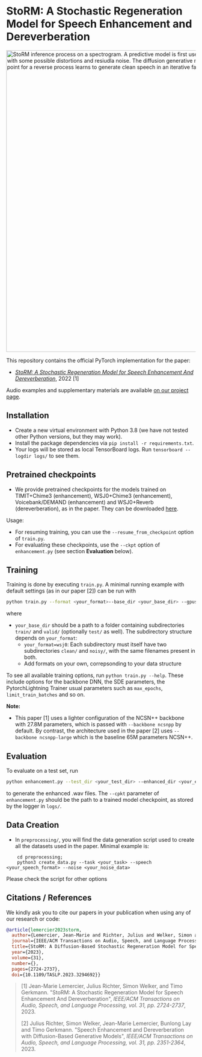 # StoRM: A Stochastic Regeneration Model for Speech Enhancement and Dereverberation

<img src="https://raw.githubusercontent.com/sp-uhh/storm/master/inference.png" width="800" alt="StoRM inference process on a spectrogram. A predictive model is first used to get a estimate of the clean speech, with some possible distortions and resiudla noise. The diffusion generative model then uses this estimate as the initial point for a reverse process learns to generate clean speech in an iterative fashion starting from the corrupted signal xT.">

This repository contains the official PyTorch implementation for the paper:

- [*StoRM: A Stochastic Regeneration Model for Speech Enhancement And Dereverberation*](https://arxiv.org/abs/2212.11851), 2022 [1]

Audio examples and supplementary materials are available [on our project page](https://www.inf.uni-hamburg.de/en/inst/ab/sp/publications/storm.html).

## Installation

- Create a new virtual environment with Python 3.8 (we have not tested other Python versions, but they may work).
- Install the package dependencies via `pip install -r requirements.txt`.
- Your logs will be stored as local TensorBoard logs. Run `tensorboard --logdir logs/` to see them.

## Pretrained checkpoints

- We provide pretrained checkpoints for the models trained on TIMIT+Chime3 (enhancement), WSJ0+Chime3 (enhancement), Voicebank/DEMAND (enhancement) and WSJ0+Reverb (dereverberation), as in the paper. They can be downloaded [here](https://drive.google.com/drive/folders/1ExFm97obaXTYFoBApWjbK_ypxTP-Cgdq?usp=sharing).

Usage:
- For resuming training, you can use the `--resume_from_checkpoint` option of `train.py`.
- For evaluating these checkpoints, use the `--ckpt` option of `enhancement.py` (see section **Evaluation** below).

## Training

Training is done by executing `train.py`. A minimal running example with default settings (as in our paper [2]) can be run with

```bash
python train.py --format <your_format>--base_dir <your_base_dir> --gpus 0,
```

where 

- `your_base_dir` should be a path to a folder containing subdirectories `train/` and `valid/` (optionally `test/` as well). The subdirectory structure depends on `your_format`:
    - `your_format=wsj0`: Each subdirectory must itself have two subdirectories `clean/` and `noisy/`, with the same filenames present in both.
    - Add formats on your own, correpsonding to your data structure

To see all available training options, run `python train.py --help`.
These include options for the backbone DNN, the SDE parameters, the PytorchLightning Trainer usual parameters such as `max_epochs`, `limit_train_batches` and so on.

**Note:**
- This paper [1] uses a lighter configuration of the NCSN++ backbone with 27.8M parameters, which is passed with `--backbone ncsnpp` by default. By contrast, the architecture used in the paper [2] uses `--backbone ncsnpp-large` which is the baseline 65M parameters NCSN++.

## Evaluation

To evaluate on a test set, run
```bash
python enhancement.py --test_dir <your_test_dir> --enhanced_dir <your_enhanced_dir> --ckpt <path_to_model_checkpoint>
```

to generate the enhanced .wav files. The `--cpkt` parameter of `enhancement.py` should be the path to a trained model checkpoint, as stored by the logger in `logs/`.


## Data Creation

- In `preprocessing/`, you will find the data generation script used to create all the datasets used in the paper. Minimal example is:

```
    cd preprocessing;
    python3 create_data.py --task <your_task> --speech <your_speech_format> --noise <your_noise_data>
```

Please check the script for other options

## Citations / References

We kindly ask you to cite our papers in your publication when using any of our research or code:
```bib
@article{lemercier2023storm,
  author={Lemercier, Jean-Marie and Richter, Julius and Welker, Simon and Gerkmann, Timo},
  journal={IEEE/ACM Transactions on Audio, Speech, and Language Processing}, 
  title={StoRM: A Diffusion-Based Stochastic Regeneration Model for Speech Enhancement and Dereverberation}, 
  year={2023},
  volume={31},
  number={},
  pages={2724-2737},
  doi={10.1109/TASLP.2023.3294692}}

```

>[1] Jean-Marie Lemercier, Julius Richter, Simon Welker, and Timo Gerkmann. "StoRM: A Stochastic Regeneration Model for Speech Enhancement And Dereverberation", *IEEE/ACM Transactions on Audio, Speech, and Language Processing, vol. 31, pp. 2724-2737*, 2023.
>
>[2] Julius Richter, Simon Welker, Jean-Marie Lemercier, Bunlong Lay and Timo Gerkmann. "Speech Enhancement and Dereverberation with Diffusion-Based Generative Models", *IEEE/ACM Transactions on Audio, Speech, and Language Processing, vol. 31, pp. 2351-2364*, 2023.
